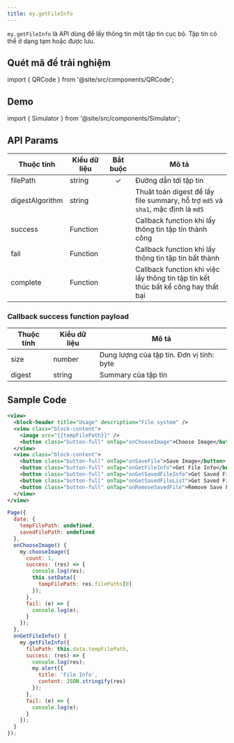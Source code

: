 ```yaml
---
title: my.getFileInfo
---
```


`my.getFileInfo` là API dùng để lấy thông tin một tập tin cục bộ. Tập tin có thể ở dạng tạm hoặc được lưu.

## Quét mã để trải nghiệm

import { QRCode } from '@site/src/components/QRCode';

<QRCode page="pages/api/file/index" />

## Demo

import { Simulator } from '@site/src/components/Simulator';

<Simulator page="pages/api/file/index" />

## API Params

| Thuộc tính      | Kiểu dữ liệu | Bắt buộc | Mô tả                                                                              |
| --------------- | ------------ | :------: | ---------------------------------------------------------------------------------- |
| filePath        | string       |    ✓     | Đường dẫn tới tập tin                                                              |
| digestAlgorithm | string       |          | Thuât toán digest để lấy file summary, hỗ trợ `md5` và `sha1`, mặc định là `md5`   |
| success         | Function     |          | Callback function khi lấy thông tin tập tin thành công                             |
| fail            | Function     |          | Callback function khi lấy thông tin tập tin bất thành                              |
| complete        | Function     |          | Callback function khi việc lấy thông tin tập tin kết thúc bất kể công hay thất bại |

### Callback success function payload

| Thuộc tính | Kiểu dữ liệu | Mô tả                                     |
| ---------- | ------------ | ----------------------------------------- |
| size       | number       | Dung lượng của tập tin. Đơn vị tính: byte |
| digest     | string       | Summary của tập tin                       |

## Sample Code

```xml
<view>
  <block-header title="Usage" description="File system" />
  <view class="block-content">
    <image src="{{tempFilePath}}" />
    <button class="button-full" onTap="onChooseImage">Choose Image</button>
  </view>
  <view class="block-content">
    <button class="button-full" onTap="onSaveFile">Save Image</button>
    <button class="button-full" onTap="onGetFileInfo">Get File Info</button>
    <button class="button-full" onTap="onGetSavedFileInfo">Get Saved File Info</button>
    <button class="button-full" onTap="onGetSavedFileList">Get Saved File List</button>
    <button class="button-full" onTap="onRemoveSavedFile">Remove Save File</button>
  </view>
</view>
```

```js
Page({
  data: {
    tempFilePath: undefined,
    savedFilePath: undefined
  },
  onChooseImage() {
    my.chooseImage({
      count: 1,
      success: (res) => {
        console.log(res);
        this.setData({
          tempFilePath: res.filePaths[0]
        });
      },
      fail: (e) => {
        console.log(e);
      }
    });
  },
  onGetFileInfo() {
    my.getFileInfo({
      filePath: this.data.tempFilePath,
      success: (res) => {
        console.log(res);
        my.alert({
          title: 'File Info',
          content: JSON.stringify(res)
        });
      },
      fail: (e) => {
        console.log(e);
      }
    });
  }
});
```
